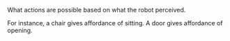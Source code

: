 What actions are possible based on what the robot perceived.

For instance, a chair gives affordance of sitting.
A door gives affordance of opening.